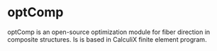 # optComp
optComp is an open-source optimization module for fiber direction in composite structures. Is is based in CalculiX finite element program.
